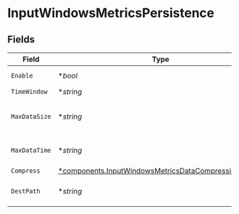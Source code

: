 # InputWindowsMetricsPersistence


## Fields

| Field                                                                                                                       | Type                                                                                                                        | Required                                                                                                                    | Description                                                                                                                 |
| --------------------------------------------------------------------------------------------------------------------------- | --------------------------------------------------------------------------------------------------------------------------- | --------------------------------------------------------------------------------------------------------------------------- | --------------------------------------------------------------------------------------------------------------------------- |
| `Enable`                                                                                                                    | **bool*                                                                                                                     | :heavy_minus_sign:                                                                                                          | Spool metrics to disk for Cribl Edge and Search                                                                             |
| `TimeWindow`                                                                                                                | **string*                                                                                                                   | :heavy_minus_sign:                                                                                                          | Time span for each file bucket                                                                                              |
| `MaxDataSize`                                                                                                               | **string*                                                                                                                   | :heavy_minus_sign:                                                                                                          | Maximum disk space allowed to be consumed (examples: 420MB, 4GB). When limit is reached, older data will be deleted.        |
| `MaxDataTime`                                                                                                               | **string*                                                                                                                   | :heavy_minus_sign:                                                                                                          | Maximum amount of time to retain data (examples: 2h, 4d). When limit is reached, older data will be deleted.                |
| `Compress`                                                                                                                  | [*components.InputWindowsMetricsDataCompressionFormat](../../models/components/inputwindowsmetricsdatacompressionformat.md) | :heavy_minus_sign:                                                                                                          | N/A                                                                                                                         |
| `DestPath`                                                                                                                  | **string*                                                                                                                   | :heavy_minus_sign:                                                                                                          | Path to use to write metrics. Defaults to $CRIBL_HOME/state/windows_metrics                                                 |